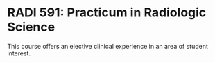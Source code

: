 # RADI 591: Practicum in Radiologic Science

This course offers an elective clinical experience in an area of student interest.